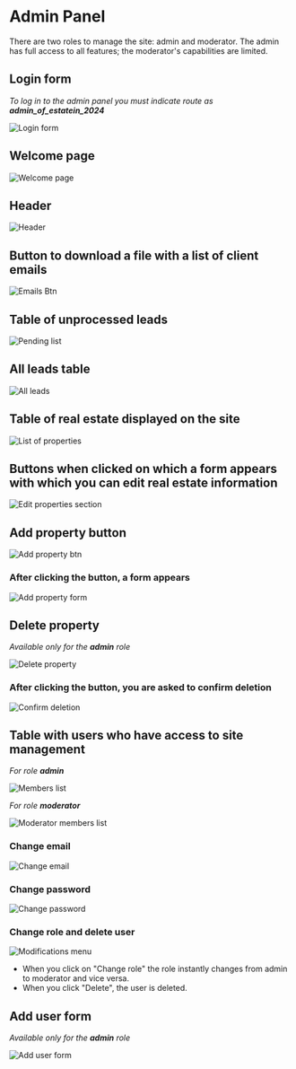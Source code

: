 # Admin Panel

There are two roles to manage the site: admin and moderator. The admin has full access to all features; the moderator's capabilities are limited.

## Login form

*To log in to the admin panel you must indicate route as **admin_of_estatein_2024***

![Login form](./images/enter.png)

## Welcome page

![Welcome page](./images/welcome.png)

## Header

![Header](./images/image-1.png)

## Button to download a file with a list of client emails

![Emails Btn](./images/emails.png)

## Table of unprocessed leads

![Pending list](./images/pending.png)

## All leads table

![All leads](./images/all_leads.png)

## Table of real estate displayed on the site

![List of properties](./images/all_prop.png)

## Buttons when clicked on which a form appears with which you can edit real estate information

![Edit properties section](./images/edit_prop_btns.png)

## Add property button

![Add property btn](./images/add_prop.png)

### After clicking the button, a form appears

![Add property form](./images/add_prop_form.png)

## Delete property

*Available only for the **admin** role*

![Delete property](./images/delete_prop.png)

### After clicking the button, you are asked to confirm deletion

![Confirm deletion](./images/delete_prop_question.png)

## Table with users who have access to site management

*For role **admin***

![Members list](./images/members.png)

*For role **moderator***

![Moderator members list](./images/moder_members.png)

### Change email

![Change email](./images/change_email.png)

### Change password

![Change password](./images/change_password.png)

### Change role and delete user

![Modifications menu](./images/menu.png)
* When you click on "Change role" the role instantly changes from admin to moderator and vice versa.
* When you click "Delete", the user is deleted.

## Add user form

*Available only for the **admin** role*

![Add user form](./images/add_user.png)


